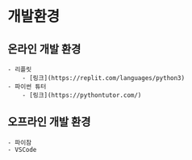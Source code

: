 # 개발환경

## 온라인 개발 환경

    - 리플릿
        - [링크](https://replit.com/languages/python3)
    - 파이썬 튜터
        - [링크](https://pythontutor.com/)

## 오프라인 개발 환경

    - 파이참
    - VSCode
